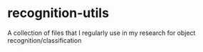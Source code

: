 recognition-utils
=================

A collection of files that I regularly use in my research for object recognition/classification
